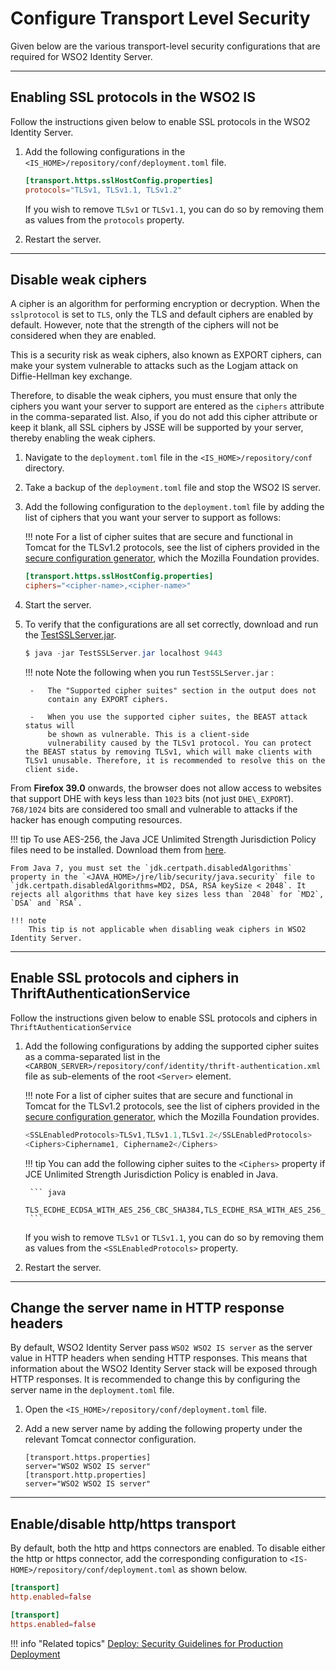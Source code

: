 # Configure Transport Level Security

Given below are the various transport-level security configurations that are required for WSO2 Identity Server.

---

## Enabling SSL protocols in the WSO2 IS

Follow the instructions given below to enable SSL protocols in the WSO2 Identity Server.

1. Add the following configurations in the `<IS_HOME>/repository/conf/deployment.toml` file.

     ```toml
     [transport.https.sslHostConfig.properties]
     protocols="TLSv1, TLSv1.1, TLSv1.2"
     ```

    If you wish to remove `TLSv1` or `TLSv1.1`, you can do so by removing them as values from the `protocols` property.


2. Restart the server.

---

## Disable weak ciphers

A cipher is an algorithm for performing encryption or decryption. When the `sslprotocol` is set to `TLS`, only the TLS and default ciphers are enabled by default. However, note that the strength of the ciphers will not be considered when they are enabled.

This is a security risk as weak ciphers, also known as EXPORT ciphers, can make your system vulnerable to attacks such as the Logjam attack on Diffie-Hellman key exchange.

Therefore, to disable the weak ciphers, you must ensure that only the ciphers you want your server to support are entered as the `ciphers` attribute in the comma-separated list. Also, if you do not add this cipher attribute or keep it blank, all SSL ciphers by JSSE will be supported by your server, thereby enabling the weak ciphers.

1. Navigate to the `deployment.toml` file in the `<IS_HOME>/repository/conf` directory.

2. Take a backup of the `deployment.toml` file and stop the WSO2 IS server.

3. Add the following configuration to the `deployment.toml` file by adding the list of ciphers that you want your server to support as follows:

    !!! note
        For a list of cipher suites that are secure and functional in Tomcat for the TLSv1.2 protocols, see the list of ciphers provided in the [secure configuration generator](https://ssl-config.mozilla.org/#server=tomcat&version=9.0.58&config=intermediate&guideline=5.6), which the Mozilla Foundation provides.

    ```toml
    [transport.https.sslHostConfig.properties]
    ciphers="<cipher-name>,<cipher-name>"
    ```

4. Start the server.

5. To verify that the configurations are all set correctly, download and run the [TestSSLServer.jar]({{base_path}}/assets/attachments/TestSSLServer.jar).

    ``` java
    $ java -jar TestSSLServer.jar localhost 9443
    ```

    !!! note
        Note the following when you run `TestSSLServer.jar` :
    
        -   The "Supported cipher suites" section in the output does not
            contain any EXPORT ciphers.
    
        -   When you use the supported cipher suites, the BEAST attack status will
            be shown as vulnerable. This is a client-side
            vulnerability caused by the TLSv1 protocol. You can protect the BEAST status by removing TLSv1, which will make clients with TLSv1 unusable. Therefore, it is recommended to resolve this on the client side.

From **Firefox 39.0** onwards, the browser does not allow access to websites that support DHE with keys less than `1023` bits (not just `DHE\_EXPORT`). `768/1024` bits are considered too small and vulnerable to attacks if the hacker has enough computing resources.

!!! tip
    To use AES-256, the Java JCE Unlimited Strength Jurisdiction Policy files need to be installed. Download them from [here](http://www.oracle.com/technetwork/java/javase/downloads/index.html).
    
    From Java 7, you must set the `jdk.certpath.disabledAlgorithms` property in the `<JAVA_HOME>/jre/lib/security/java.security` file to `jdk.certpath.disabledAlgorithms=MD2, DSA, RSA keySize < 2048`. It rejects all algorithms that have key sizes less than `2048` for `MD2`, `DSA` and `RSA`.

    !!! note
        This tip is not applicable when disabling weak ciphers in WSO2 Identity Server.

---

## Enable SSL protocols and ciphers in ThriftAuthenticationService

Follow the instructions given below to enable SSL protocols and ciphers in `ThriftAuthenticationService`

1. Add the following configurations by adding the supported cipher suites as a comma-separated list in the `<CARBON_SERVER>/repository/conf/identity/thrift-authentication.xml` file as sub-elements of the root `<Server>` element.

    !!! note
        For a list of cipher suites that are secure and functional in Tomcat for the TLSv1.2 protocols, see the list of ciphers provided in the [secure configuration generator](https://ssl-config.mozilla.org/#server=tomcat&version=9.0.30&config=intermediate&guideline=5.6), which the Mozilla Foundation provides.

    ``` java
    <SSLEnabledProtocols>TLSv1,TLSv1.1,TLSv1.2</SSLEnabledProtocols>
    <Ciphers>Ciphername1, Ciphername2</Ciphers>
    ```

    !!! tip
        You can add the following cipher suites to the `<Ciphers>` property if JCE Unlimited Strength Jurisdiction Policy is enabled in Java.

        ``` java
        TLS_ECDHE_ECDSA_WITH_AES_256_CBC_SHA384,TLS_ECDHE_RSA_WITH_AES_256_CBC_SHA384,TLS_DHE_RSA_WIT
        ```

    If you wish to remove `TLSv1` or `TLSv1.1`, you can do so by removing them as values from the `<SSLEnabledProtocols>` property.


2. Restart the server.

---
  
## Change the server name in HTTP response headers

By default, WSO2 Identity Server pass `WSO2 WSO2 IS server` as the server value in HTTP headers when sending HTTP responses. This means that information about the WSO2 Identity Server stack will be exposed through HTTP responses. It is recommended to change this by configuring the server name in the `deployment.toml` file.

1. Open the `<IS_HOME>/repository/conf/deployment.toml` file.
2. Add a new server name by adding the following property under the relevant Tomcat connector configuration.

    ```
    [transport.https.properties]
    server="WSO2 WSO2 IS server"
    [transport.http.properties]
    server="WSO2 WSO2 IS server"
    ```

---

## Enable/disable http/https transport

By default, both the http and https connectors are enabled. To disable either the http or https connector, add the corresponding configuration to `<IS-HOME>/repository/conf/deployment.toml` as shown below. 

```toml
[transport]
http.enabled=false
```

```toml
[transport]
https.enabled=false
```

!!! info "Related topics"
    [Deploy: Security Guidelines for Production Deployment]({{base_path}}/deploy/security/security-guidelines-for-production-deployment)

